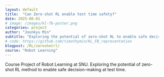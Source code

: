 ```yaml
---
layout: default
title:  "Can Zero-shot RL enable test time safety?"
date: 2025-06-01
# image: /images/kl-fb-poster.png
categories: project
author: "Joonkyu Min"
subtitle: "Exploring the potential of zero-shot RL to enable safe decision-making at deployment"
# code: https://github.com/timothymin/KL_FB_representation
blogpost: /RL/zeroshotrl/
course: "Robot Learning"
---
```


Course Project of Robot Learning at SNU.
Exploring the potential of zero-shot RL method to enable safe decision-making at test time.